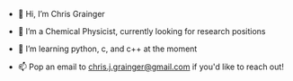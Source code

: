 - 👋 Hi, I’m Chris Grainger

- 👀 I’m a Chemical Physicist, currently looking for research positions 

- 🌱 I’m learning python, c, and c++ at the moment

- 📫 Pop an email to chris.j.grainger@gmail.com if you'd like to reach out!


